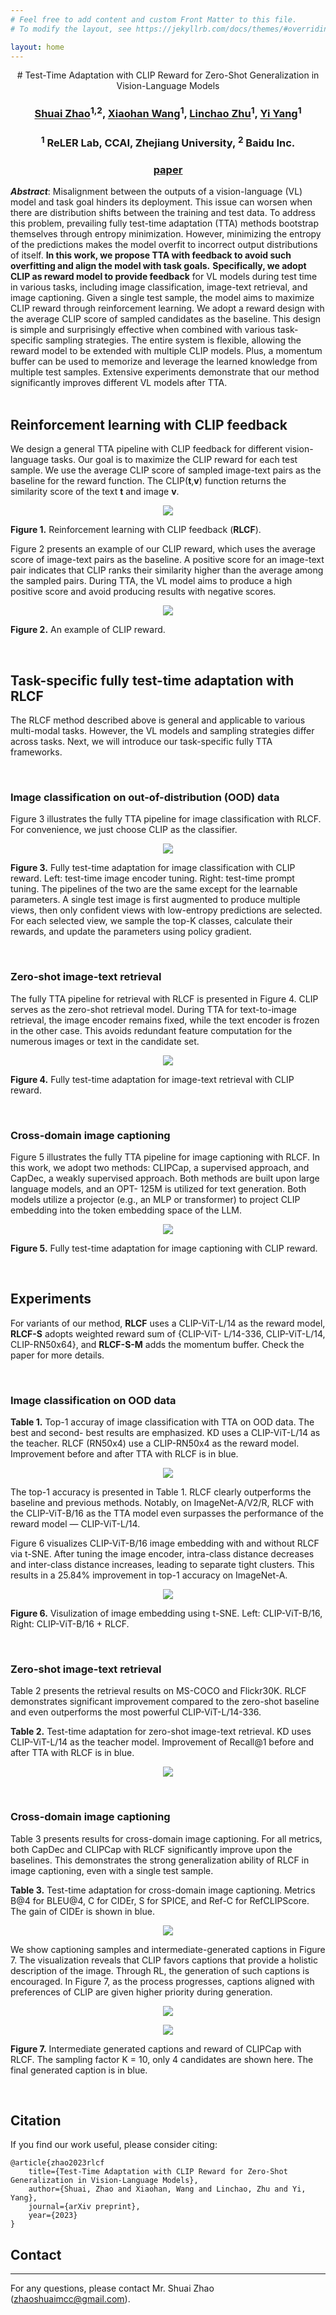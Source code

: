 ```yaml
---
# Feel free to add content and custom Front Matter to this file.
# To modify the layout, see https://jekyllrb.com/docs/themes/#overriding-theme-defaults

layout: home
---
```


<div align="center">
# Test-Time Adaptation with CLIP Reward for Zero-Shot Generalization in Vision-Language Models

### [Shuai Zhao](https://github.com/mzhaoshuai)<sup>1,2</sup>, [Xiaohan Wang](https://scholar.google.com/citations?user=iGA10XoAAAAJ&hl=en-US)<sup>1</sup>, [Linchao Zhu](http://ffmpbgrnn.github.io/)<sup>1</sup>, [Yi Yang](https://scholar.google.com/citations?user=RMSuNFwAAAAJ&hl=en)<sup>1</sup>
### <sup>1</sup> ReLER Lab, CCAI, Zhejiang University, <sup>2</sup> Baidu Inc.
### [<ins>paper</ins>]()
<!-- ### [<ins>paper</ins>]() &nbsp; [<ins>code</ins>](https://github.com/azshue/TPT) -->
</div>

<p><strong><em>Abstract</em></strong>: 
  Misalignment between the outputs of a vision-language (VL) model and task goal hinders its deployment. This issue can worsen when there are distribution shifts between the training and test data. To address this problem, prevailing fully test-time adaptation (TTA) methods bootstrap themselves through entropy minimization.
  However, minimizing the entropy of the predictions makes the model overfit to incorrect output distributions of itself.
  <strong>In this work, we propose TTA with feedback to avoid such overfitting and align the model with task goals.</strong>
  <strong>Specifically, we adopt CLIP as reward model to provide feedback</strong> for VL models during test time in various tasks, including image classification, image-text retrieval, and image captioning.
  Given a single test sample, the model aims to maximize CLIP reward through reinforcement learning. We adopt a reward design with the average CLIP score of sampled
  candidates as the baseline. This design is simple and surprisingly effective when combined with various task-specific sampling strategies. The entire system is flexible, allowing the reward model to be extended with multiple CLIP models.
  Plus, a momentum buffer can be used to memorize and leverage the learned knowledge from multiple test samples. Extensive experiments demonstrate that our method significantly improves different VL models after TTA.
<br /><br /></p>


<h2 id="rlcf"><strong>Reinforcement learning with CLIP feedback</strong></h2>
<p>We design a general TTA pipeline with CLIP feedback for different vision-language tasks. Our goal is to maximize
    the CLIP reward for each test sample. We use the average CLIP score of sampled image-text pairs as the baseline for the reward function.
    The CLIP(<strong>t</strong>,<strong>v</strong>) function returns the similarity score of the text <strong>t</strong> and image <strong>v</strong>.
    </p>

<p align="center">
<img src="assets/rlcf.png" />
</p>
<p align="left">
  <strong>Figure 1.</strong> Reinforcement learning with CLIP feedback (<strong>RLCF</strong>).
</p>
<p>
Figure 2 presents an example of our CLIP reward, which uses the average score of image-text pairs as the baseline.
A positive score for an image-text pair indicates that CLIP ranks their similarity higher than the average among the sampled pairs.
During TTA, the VL model aims to produce a high positive score and avoid producing results with negative scores. 
</p>

<p align="center">
  <img src="assets/clip-reward.png" />
  </p>
  <p align="left">
    <strong>Figure 2.</strong> An example of CLIP reward.
  </p>
<p><br /></p>
  
<h2 id="task-specific"><strong>Task-specific fully test-time adaptation with RLCF</strong></h2>
The RLCF method described above is general and applicable to various multi-modal tasks.
However, the VL models and sampling strategies differ across tasks.
Next, we will introduce our task-specific fully TTA frameworks.

<p><br /></p>
<h3 id="classification"><strong>Image classification on out-of-distribution (OOD) data</strong></h3>
Figure 3 illustrates the fully TTA pipeline for image classification with RLCF. For convenience, we just choose CLIP as the classifier.
<p align="center">
  <img src="assets/f-classification.png" />
  </p>
  <p align="left">
    <strong>Figure 3.</strong> Fully test-time adaptation for image classification with CLIP reward.
    Left: test-time image encoder tuning. Right: test-time prompt tuning.
    The pipelines of the two are the same except for the learnable parameters.
    A single test image is first augmented to produce multiple views, then only confident views with low-entropy predictions are selected.
    For each selected view, we sample the top-K classes, calculate their rewards, and update the parameters using policy gradient.
  </p>
<p><br /></p>

<h3 id="retrieval"><strong>Zero-shot image-text retrieval</strong></h3>
The fully TTA pipeline for retrieval with RLCF is presented in Figure 4. CLIP serves as the zero-shot retrieval model.
During TTA for text-to-image retrieval, the image encoder remains fixed, while the text encoder is frozen in the other case.
This avoids redundant feature computation for the numerous images or text in the candidate set. 
<p align="center">
  <img src="assets/f-retrieval.png" />
  </p>
  <p align="left">
    <strong>Figure 4.</strong> Fully test-time adaptation for image-text retrieval with CLIP reward.
  </p>
  <p><br /></p>

<h3 id="captioning"><strong>Cross-domain image captioning</strong></h3>
Figure 5 illustrates the fully TTA pipeline for image captioning with RLCF.
In this work, we adopt two methods: CLIPCap, a supervised approach, and CapDec, a weakly supervised approach.
Both methods are built upon large language models, and an OPT- 125M is utilized for text generation.
Both models utilize a projector (e.g., an MLP or transformer) to project CLIP embedding into the token embedding space of the LLM.
<p align="center">
  <img src="assets/f-caption.png" />
  </p>
  <p align="left">
    <strong>Figure 5.</strong> Fully test-time adaptation for image captioning with CLIP reward.
  </p>
<p><br /></p>


<h2 id="evaluation"><strong>Experiments</strong></h2>
For variants of our method, <strong>RLCF</strong> uses a CLIP-ViT-L/14 as the reward model,
<strong>RLCF-S</strong> adopts weighted reward sum of {CLIP-ViT- L/14-336, CLIP-ViT-L/14, CLIP-RN50x64},
and <strong>RLCF-S-M</strong> adds the momentum buffer.
Check the paper for more details.
<p><br /></p>

<h3 id="exp-classifications"><strong>Image classification on OOD data</strong></h3>

<p align="left">
  <strong>Table 1.</strong> Top-1 accuray of image classification with TTA on OOD data.
  The best and second- best results are emphasized. KD uses a CLIP-ViT-L/14 as the teacher.
  RLCF (RN50x4) use a CLIP-RN50x4 as the reward model. Improvement before and after TTA with RLCF is in blue.
</p>
<p align="center">
  <img src="assets/exp-classification.png" />
</p>
The top-1 accuracy is presented in Table 1. RLCF clearly outperforms the baseline and previous methods.
Notably, on ImageNet-A/V2/R, RLCF with the CLIP-ViT-B/16 as the TTA model even surpasses the performance of the reward model — CLIP-ViT-L/14.

Figure 6 visualizes CLIP-ViT-B/16 image embedding with and without RLCF via t-SNE. 
After tuning the image encoder, intra-class distance decreases and inter-class distance increases, leading to separate tight clusters.
This results in a 25.84% improvement in top-1 accuracy on ImageNet-A.
<p align="center">
  <img src="assets/exp-embed.png" />
</p>
<p align="left">
  <strong>Figure 6.</strong> Visulization of image embedding using t-SNE. Left: CLIP-ViT-B/16, Right: CLIP-ViT-B/16 + RLCF.
</p>
<p><br /></p>


<h3 id="exp-retrieval"><strong>Zero-shot image-text retrieval</strong></h3>
Table 2 presents the retrieval results on MS-COCO and Flickr30K.
RLCF demonstrates significant improvement compared to the zero-shot baseline and even outperforms the most powerful CLIP-ViT-L/14-336.
<p align="left">
  <strong>Table 2.</strong> Test-time adaptation for zero-shot image-text retrieval.
  KD uses CLIP-ViT-L/14 as the teacher model. Improvement of Recall@1 before and after TTA with RLCF is in blue.
</p>
<p align="center">
  <img src="assets/exp-retrieval.png" />
</p>
<p><br /></p>

<h3 id="exp-caption"><strong>Cross-domain image captioning</strong></h3>
Table 3 presents results for cross-domain image captioning.
For all metrics, both CapDec and CLIPCap with RLCF significantly improve upon the baselines.
This demonstrates the strong generalization ability of RLCF in image captioning, even with a single test sample.
<p align="left">
  <strong>Table 3.</strong> Test-time adaptation for cross-domain image captioning.
  Metrics B@4 for BLEU@4, C for CIDEr, S for SPICE, and Ref-C for RefCLIPScore.
  The gain of CIDEr is shown in blue.
</p>
<p align="center">
  <img src="assets/exp-caption.png" />
</p>
We show captioning samples and intermediate-generated captions in Figure 7.
The visualization reveals that CLIP favors captions that provide a holistic description of the image.
Through RL, the generation of such captions is encouraged.
In Figure 7, as the process progresses, captions aligned with preferences of CLIP are given higher priority during generation.

<p align="center">
    <img src="assets/exp-cap-vis-0.png" />
  </p>
  <p align="center">
    <img src="assets/exp-cap-vis-1.png" />
  </p>
  <strong>Figure 7.</strong> Intermediate generated captions and reward of CLIPCap with RLCF.
  The sampling factor K = 10, only 4 candidates are shown here. The final generated caption is in blue.
<p><br /></p>

<h2 id="citation">Citation</h2>
<p>If you find our work useful, please consider citing:</p>
<div class="language-plaintext highlighter-rouge"><div class="highlight"><pre class="highlight"><code>@article{zhao2023rlcf
    title={Test-Time Adaptation with CLIP Reward for Zero-Shot Generalization in Vision-Language Models},
    author={Shuai, Zhao and Xiaohan, Wang and Linchao, Zhu and Yi, Yang},
    journal={arXiv preprint},
    year={2023}
}
</code></pre></div></div>

<!-- <h2 id="contact">Contact</h2>
<p>For any questions, please contact Mr. Shuai Zhao (zhaoshuaimcc@gmail.com).</p> -->

## Contact
---
For any questions, please contact Mr. Shuai Zhao (zhaoshuaimcc@gmail.com).

